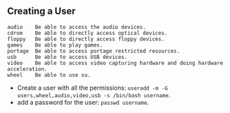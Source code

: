 ## Creating a User
```
audio 	 Be able to access the audio devices.
cdrom 	 Be able to directly access optical devices.
floppy 	 Be able to directly access floppy devices.
games 	 Be able to play games.
portage  Be able to access portage restricted resources.
usb      Be able to access USB devices.
video 	 Be able to access video capturing hardware and doing hardware acceleration.
wheel 	 Be able to use su.
```
* Create a user with all the permissions: `useradd -m -G users,wheel,audio,video,usb -s /bin/bash username`.
* add a password for the user: `passwd username`.